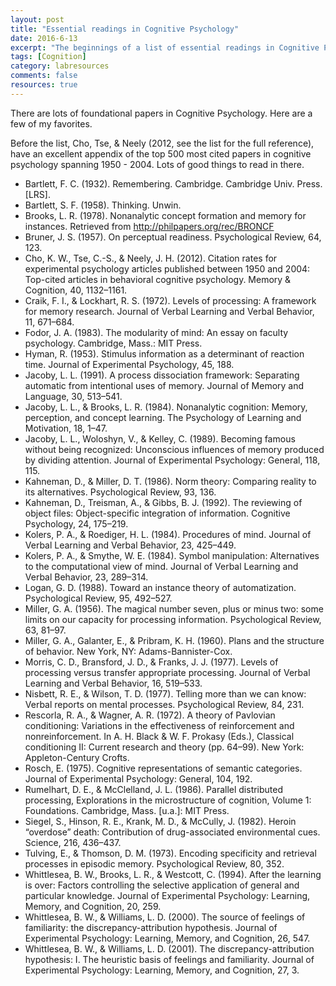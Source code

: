 ```yaml
---
layout: post
title: "Essential readings in Cognitive Psychology"
date: 2016-6-13
excerpt: "The beginnings of a list of essential readings in Cognitive Psychology"
tags: [Cognition]
category: labresources
comments: false
resources: true
---
```


There are lots of foundational papers in Cognitive Psychology. Here are a few of my favorites.

Before the list, Cho, Tse, & Neely (2012, see the list for the full reference), have an excellent appendix of the top 500 most cited papers in cognitive psychology spanning 1950 - 2004. Lots of good things to read in there.

- Bartlett, F. C. (1932). Remembering. Cambridge. Cambridge Univ. Press.[LRS].
- Bartlett, S. F. (1958). Thinking. Unwin.
- Brooks, L. R. (1978). Nonanalytic concept formation and memory for instances. Retrieved from http://philpapers.org/rec/BRONCF
- Bruner, J. S. (1957). On perceptual readiness. Psychological Review, 64, 123.
- Cho, K. W., Tse, C.-S., & Neely, J. H. (2012). Citation rates for experimental psychology articles published between 1950 and 2004: Top-cited articles in behavioral cognitive psychology. Memory & Cognition, 40, 1132–1161.
- Craik, F. I., & Lockhart, R. S. (1972). Levels of processing: A framework for memory research. Journal of Verbal Learning and Verbal Behavior, 11, 671–684.
- Fodor, J. A. (1983). The modularity of mind: An essay on faculty psychology. Cambridge, Mass.: MIT Press.
- Hyman, R. (1953). Stimulus information as a determinant of reaction time. Journal of Experimental Psychology, 45, 188.
- Jacoby, L. L. (1991). A process dissociation framework: Separating automatic from intentional uses of memory. Journal of Memory and Language, 30, 513–541.
- Jacoby, L. L., & Brooks, L. R. (1984). Nonanalytic cognition: Memory, perception, and concept learning. The Psychology of Learning and Motivation, 18, 1–47.
- Jacoby, L. L., Woloshyn, V., & Kelley, C. (1989). Becoming famous without being recognized: Unconscious influences of memory produced by dividing attention. Journal of Experimental Psychology: General, 118, 115.
- Kahneman, D., & Miller, D. T. (1986). Norm theory: Comparing reality to its alternatives. Psychological Review, 93, 136.
- Kahneman, D., Treisman, A., & Gibbs, B. J. (1992). The reviewing of object files: Object-specific integration of information. Cognitive Psychology, 24, 175–219.
- Kolers, P. A., & Roediger, H. L. (1984). Procedures of mind. Journal of Verbal Learning and Verbal Behavior, 23, 425–449.
- Kolers, P. A., & Smythe, W. E. (1984). Symbol manipulation: Alternatives to the computational view of mind. Journal of Verbal Learning and Verbal Behavior, 23, 289–314.
- Logan, G. D. (1988). Toward an instance theory of automatization. Psychological Review, 95, 492–527.
- Miller, G. A. (1956). The magical number seven, plus or minus two: some limits on our capacity for processing information. Psychological Review, 63, 81–97.
- Miller, G. A., Galanter, E., & Pribram, K. H. (1960). Plans and the structure of behavior. New York, NY: Adams-Bannister-Cox.
- Morris, C. D., Bransford, J. D., & Franks, J. J. (1977). Levels of processing versus transfer appropriate processing. Journal of Verbal Learning and Verbal Behavior, 16, 519–533.
- Nisbett, R. E., & Wilson, T. D. (1977). Telling more than we can know: Verbal reports on mental processes. Psychological Review, 84, 231.
- Rescorla, R. A., & Wagner, A. R. (1972). A theory of Pavlovian conditioning: Variations in the effectiveness of reinforcement and nonreinforcement. In A. H. Black & W. F. Prokasy (Eds.), Classical conditioning II: Current research and theory (pp. 64–99). New York: Appleton-Century Crofts.
- Rosch, E. (1975). Cognitive representations of semantic categories. Journal of Experimental Psychology: General, 104, 192.
- Rumelhart, D. E., & McClelland, J. L. (1986). Parallel distributed processing, Explorations in the microstructure of cognition, Volume 1: Foundations. Cambridge, Mass. [u.a.]: MIT Press.
- Siegel, S., Hinson, R. E., Krank, M. D., & McCully, J. (1982). Heroin “overdose” death: Contribution of drug-associated environmental cues. Science, 216, 436–437.
- Tulving, E., & Thomson, D. M. (1973). Encoding specificity and retrieval processes in episodic memory. Psychological Review, 80, 352.
- Whittlesea, B. W., Brooks, L. R., & Westcott, C. (1994). After the learning is over: Factors controlling the selective application of general and particular knowledge. Journal of Experimental Psychology: Learning, Memory, and Cognition, 20, 259.
- Whittlesea, B. W., & Williams, L. D. (2000). The source of feelings of familiarity: the discrepancy-attribution hypothesis. Journal of Experimental Psychology: Learning, Memory, and Cognition, 26, 547.
- Whittlesea, B. W., & Williams, L. D. (2001). The discrepancy-attribution hypothesis: I. The heuristic basis of feelings and familiarity. Journal of Experimental Psychology: Learning, Memory, and Cognition, 27, 3.
